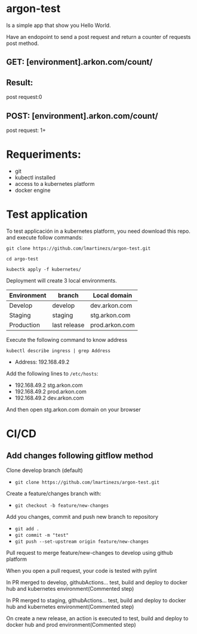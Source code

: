# argon-test
Is  a simple app that show you Hello World.

Have an endopoint to send a post request and return a counter of requests post method.

## GET: [environment].arkon.com/count/

## Result: 
post request:0

## POST: [environment].arkon.com/count/
post request: 1+

# Requeriments:
- git
- kubectl installed
- access to a kubernetes platform
- docker engine

# Test application

To test applicación in a kubernetes platform, you need download this repo.
and execute follow commands:

`git clone https://github.com/lmartinezs/argon-test.git`

`cd argo-test`

`kubectk apply -f kubernetes/`

Deployment will create 3 local environments.

| Environment | branch | Local domain |
| --- | --- | --- |
| Develop | develop | dev.arkon.com |
| Staging | staging | stg.arkon.com |
| Production | last release | prod.arkon.com |

Execute the following command to know address

`kubectl describe ingress | grep Address`
- Address:          192.168.49.2

Add the following lines to `/etc/hosts`:
- 192.168.49.2 stg.arkon.com
- 192.168.49.2 prod.arkon.com
- 192.168.49.2 dev.arkon.com

And then open stg.arkon.com domain on your browser

# CI/CD

## Add changes following gitflow method

Clone develop branch (default)
- `git clone https://github.com/lmartinezs/argon-test.git`

Create a feature/changes branch with: 
- `git checkout -b feature/new-changes`

Add you changes, commit and push new branch to repository
- `git add .`
- `git commit -m "test"`
- `git push --set-upstream origin feature/new-changes`

Pull request to merge feature/new-changes to develop using github platform

When you open a pull request, your code is tested with pylint

In PR merged to develop, githubActions... test, build and deploy to docker hub and kubernetes environment(Commented step)

In PR merged to staging, githubActions... test, build and deploy to docker hub and kubernetes environment(Commented step)

On create a new release, an action is executed to test, build and deploy to docker hub and prod environment(Commented step)





